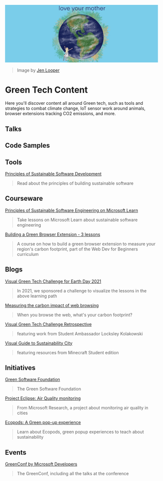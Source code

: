 ![Love your mother!](images/green.png)
> Image by [Jen Looper](https://twitter.com/jenlooper)

# Green Tech Content

Here you'll discover content all around Green tech, such as tools and strategies to combat climate change, IoT sensor work around animals, browser extensions tracking CO2 emissions, and more.

## Talks

## Code Samples

## Tools

[Principles of Sustainable Software Development](https://principles.green/)
> Read about the principles of building sustainable software

## Courseware

[Principles of Sustainable Software Engineering on Microsoft Learn](https://docs.microsoft.com/learn/modules/sustainable-software-engineering-overview/)
> Take lessons on Microsoft Learn about sustainable software engineering

[Building a Green Browser Extension - 3 lessons](https://github.com/microsoft/Web-Dev-For-Beginners/tree/main/5-browser-extension)
> A course on how to build a green browser extension to measure your region's carbon footprint, part of the Web Dev for Beginners curriculum

## Blogs

[Visual Green Tech Challenge for Earth Day 2021](https://techcommunity.microsoft.com/t5/green-tech-blog/visualgreentech-challenge-earthday-2021/ba-p/2257548)
> In 2021, we sponsored a challenge to visualize the lessons in the above learning path

[Measuring the carbon impact of web browsing](https://devblogs.microsoft.com/sustainable-software/measuring-the-carbon-impact-of-web-browsing/)
> When you browse the web, what's your carbon footprint?

[Visual Green Tech Challenge Retrospective](https://sketchthedocs.github.io/visual-green-tech/post/challenge-retro/)
> featuring work from Student Ambassador Locksley Kolakowski

[Visual Guide to Sustainability City](https://sketchthedocs.github.io/visual-green-tech/post/sustainability-city/)
 > featuring resources from Minecraft Student edition

## Initiatives

[Green Software Foundation](https://greensoftware.foundation/)
> The Green Software Foundation

[Project Eclipse: Air Quality monitoring](https://www.microsoft.com/research/urban-innovation-research/)
> From Microsoft Research, a project about monitoring air quality in cities

[Ecopods: A Green pop-up experience](https://www.microsoft.com/en-us/research/project/ecopod/)
> Learn about Ecopods, green popup experiences to teach about sustainability

## Events

[GreenConf by Microsoft Developers](https://www.youtube.com/watch?v=D-spTjqAswA&ab_channel=MicrosoftDeveloper)
> The GreenConf, including all the talks at the conference


